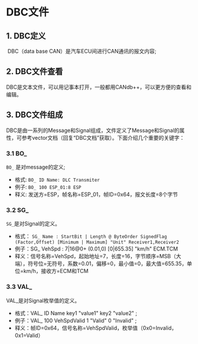 # DBC文件



## 1. DBC定义

​	DBC（data base CAN）是汽车ECU间进行CAN通讯的报文内容;



## 2. DBC文件查看

​	DBC是文本文件，可以用记事本打开，一般都用CANdb++，可以更方便的查看和编辑。	



## 3. DBC文件组成

​	DBC是由一系列的Message和Signal组成，文件定义了Message和Signal的属性，可参考vector文档（回复“DBC文档”获取）。下面介绍几个重要的关键字：

### 3.1 BO_

`BO_` 是对message的定义;

+ 格式:  `BO_ ID Name: DLC Transmiter`
+ 例子: `BO_ 100 ESP_01:8 ESP`
+ 释义: 发送方=ESP，帧名称=ESP_01，帧ID=0x64，报文长度=8个字节



### 3.2 SG_

`SG_`是对Signal的定义。

+ 格式： `SG_ Name : StartBit | Length @ ByteOrder SignedFlag (Factor,Offset) [Minimum | Maximum] "Unit" Receiver1,Receiver2`
+ 例子：SG_ VehSpd : 7|16@0+ (0.01,0) [0|655.35] "km/h" ECM.TCM
+ 释义：信号名称=VehSpd，起始地址=7，长度=16，字节顺序=MSB（大端），符号位=无符号，系数=0.01，偏移=0，最小值=0，最大值=655.35，单位=km/h，接收方=ECM和TCM



### 3.3 VAL_

VAL_是对Signal枚举值的定义。

+ 格式：VAL_ ID Name key1 "value1" key2 "value2" ;
+ 例子：VAL_ 100 VehSpdValid 1 "Valid" 0 "Invalid" ;
+ 释义：帧ID=0x64，信号名称=VehSpdValid，枚举值（0x0=Invalid，0x1=Valid）